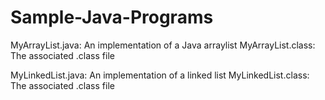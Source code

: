 # Sample-Java-Programs

MyArrayList.java: An implementation of a Java arraylist
MyArrayList.class: The associated .class file

MyLinkedList.java: An implementation of a linked list
MyLinkedList.class: The associated .class file
